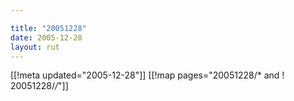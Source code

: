 ```yaml
---

title: "20051228"
date: 2005-12-28
layout: rut
---
```


[[!meta updated="2005-12-28"]]
[[!map pages="20051228/* and ! 20051228/*/*"]]
